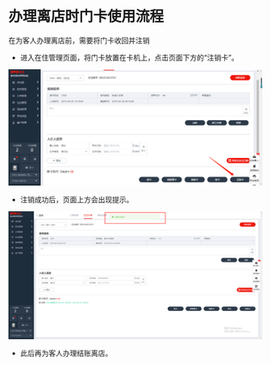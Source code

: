# 办理离店时门卡使用流程

在为客人办理离店前，需要将门卡收回并注销

* 进入在住管理页面，将门卡放置在卡机上，点击页面下方的“注销卡”。

![](../../.gitbook/assets/image%20%28881%29.png)

* 注销成功后，页面上方会出现提示。

![](../../.gitbook/assets/image%20%28500%29.png)

* 此后再为客人办理结账离店。

